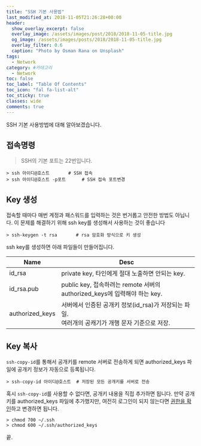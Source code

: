 ```yaml
---
title: "SSH 기본 사용법"
last_modified_at: 2018-11-05T21:26:28+00:00
header:
  show_overlay_excerpt: false
  overlay_image: /assets/images/post/2018/2018-11-05-title.jpg
  og_image: /assets/images/posts/2018/2018-11-05-title.jpg
  overlay_filter: 0.6
  caption: "Photo by Osman Rana on Unsplash"
tags:
  - Network
category: #카테고리
  - Network
toc: false
toc_label: "Table Of Contents"
toc_icon: "fal fa-list-alt"
toc_sticky: true
classes: wide
comments: true
---
```





SSH 기본 사용방법에 대해 알아보겠습니다.
  
##  접속명령  
  
> SSH의 기본 포트는 22번입니다.  
   
```  
> ssh 아이디@호스트  		# SSH 접속  
> ssh 아이디@호스트 -p포트    	# SSH 접속 포트변경  
```  
## Key 생성  
  
접속할 때마다 매번 계정과 패스워드를 입력하는 것은 번거롭고 안전한 방법도 아닙니다. 이 문제를 해결하기 위해 ssh key를 생성해서 사용하는 것이 좋습니다  
  
```  
> ssh-keygen -t rsa       # rsa 암호화 방식으로 키 생성  
```  
  
ssh key를 생성하면 아래 파일들이 만들어집니다.
  
| Name     | Desc                |  
| ---------- | ------------------------------------------------------------ |  
| id_rsa     | private key, 타인에게 절대 노출하면 안되는 key.                |  
| id_rsa.pub | public key, 접속하려는 remote 서버의 authorized_keys에 입력해야 하는 key. |  
| authorized_keys | 서버에서 인증된 공개키 정보(id_rsa)가 저장되는 파일. <br />여러개의 공캐기가 개행 문자 기준으로 저장. |  
  
## Key 복사

`ssh-copy-id`를 통해서 공개키를 remote 서버로 전송하게 되면 authorized_keys 파일에 공개키 정보가 자동으로 등록됩니다.
  
```  
> ssh-copy-id 아이디@호스트  # 저장된 모든 공개키를 서버로 전송  
```  
  
혹시  `ssh-copy-id`를 사용할 수 없다면, 공개키 내용을 직접 추가하면 됩니다. 만약 공개키를 authorized_keys 파일에 추가했지만, 여전히 로그인이 되지 않는다면 [권한을 확인](https://stackoverflow.com/questions/6377009/adding-public-key-to-ssh-authorized-keys-does-not-log-me-in-automatically)하고 변경하면 됩니다.
  
```
> chmod 700 ~/.ssh  
> chmod 600 ~/.ssh/authorized_keys  
```

끝.
